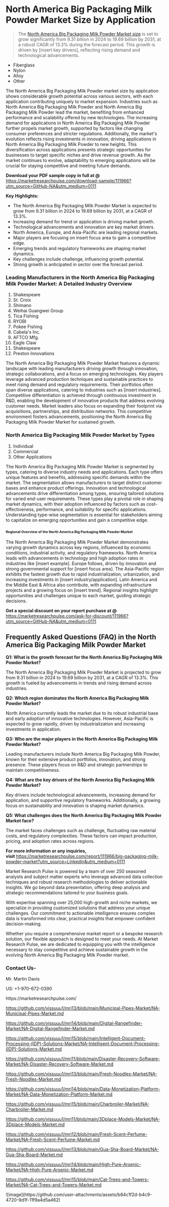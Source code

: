 <h1>North America Big Packaging Milk Powder Market&nbsp;Size by Application</h1><blockquote><p>The <a href="https://marketresearchpulse.com/download-sample/111966?utm_source=GitHub-NA&amp;utm_medium=0111">North America Big Packaging Milk Powder Market size</a> is set to grow significantly from 9.31 billion in 2024 to 19.69 billion by 2031, at a robust CAGR of 13.3% during the forecast period. This growth is driven by [insert key drivers], reflecting rising demand and technological advancements.</p></blockquote><ul><li>Fiberglass<li> Nylon<li> Alloy<li> Other</li></ul><p>The North America Big Packaging Milk Powder market size by application shows considerable growth potential across various sectors, with each application contributing uniquely to market expansion. Industries such as North America Big Packaging Milk Powder and North America Big Packaging Milk Powder lead the market, benefiting from enhanced performance and scalability offered by new technologies. The increasing demand for applications in North America Big Packaging Milk Powder further propels market growth, supported by factors like changing consumer preferences and stricter regulations. Additionally, the market's evolution reflects rising investments in innovation, driving applications in North America Big Packaging Milk Powder to new heights. This diversification across applications presents strategic opportunities for businesses to target specific niches and drive revenue growth. As the market continues to evolve, adaptability to emerging applications will be crucial for staying competitive and meeting future demands.</p><p><strong>Download your PDF sample copy in full at @ </strong><a href="https://marketresearchpulse.com/download-sample/111966?utm_source=GitHub-NA&amp;utm_medium=0111">https://marketresearchpulse.com/download-sample/111966?utm_source=GitHub-NA&amp;utm_medium=0111</a></p><p><strong>Key Highlights: </strong></p><ul><li>The North America Big Packaging Milk Powder Market is expected to grow from 9.31 billion in 2024 to 19.69 billion by 2031, at a CAGR of 13.3%.</li><li>Increasing demand for trend or application is driving market growth.</li><li>Technological advancements and innovation are key market drivers.</li><li>North America, Europe, and Asia-Pacific are leading regional markets.</li><li>Major players are focusing on insert focus area to gain a competitive edge.</li><li>Emerging trends and regulatory frameworks are shaping market dynamics.</li><li>Key challenges include challenge, influencing growth potential.</li><li>Strong growth is anticipated in sector over the forecast period.</li></ul><h3>Leading Manufacturers in the North America Big Packaging Milk Powder Market: A Detailed Industry Overview</h3><ol><li>Shakespeare</li><li>St. Croix</li><li>Shimano</li><li>Weihai Guangwei Group</li><li>Tica Fishing</li><li>RYOBI</li><li>Pokee Fishing</li><li>Cabela's Inc.</li><li>AFTCO Mfg.</li><li>Eagle Claw</li><li>Shakespeare</li><li>Preston Innovations</li></ol><div class="flex max-w-full flex-col flex-grow"><div class="min-h-8 text-message flex w-full flex-col items-end gap-2 whitespace-normal break-words [.text-message+&amp;]:mt-5" dir="auto" data-message-author-role="assistant" data-message-id="fd8432e4-4910-450d-b182-61b7bfb0a01f" data-message-model-slug="gpt-4o"><div class="flex w-full flex-col gap-1 empty:hidden first:pt-[3px]"><div class="markdown prose w-full break-words dark:prose-invert light"><p>The North America Big Packaging Milk Powder Market features a dynamic landscape with leading manufacturers driving growth through innovation, strategic collaborations, and a focus on emerging technologies. Key players leverage advanced production techniques and sustainable practices to meet rising demand and regulatory requirements. Their portfolios often span diverse applications, catering to industries such as [insert industries]. Competitive differentiation is achieved through continuous investment in R&amp;D, enabling the development of innovative products that address evolving customer needs. Market leaders also focus on expanding their footprint via acquisitions, partnerships, and distribution networks. This competitive environment fosters advancements, positioning the North America Big Packaging Milk Powder Market for sustained growth.</p></div></div></div></div><h3>North America Big Packaging Milk Powder Market by Types</h3><ol><li>Individual<li> Commercial<li> Other Applications</li></ol><div class="flex max-w-full flex-col flex-grow"><div class="min-h-8 text-message flex w-full flex-col items-end gap-2 whitespace-normal break-words [.text-message+&amp;]:mt-5" dir="auto" data-message-author-role="assistant" data-message-id="084470be-0bb7-4664-bddf-5156b4f41249" data-message-model-slug="gpt-4o-mini"><div class="flex w-full flex-col gap-1 empty:hidden first:pt-[3px]"><div class="markdown prose w-full break-words dark:prose-invert light"><p>The North America Big Packaging Milk Powder Market is segmented by types, catering to diverse industry needs and applications. Each type offers unique features and benefits, addressing specific demands within the market. The segmentation allows manufacturers to target distinct customer bases and enhance product offerings. Innovation and technological advancements drive differentiation among types, ensuring tailored solutions for varied end-user requirements. These types play a pivotal role in shaping market dynamics, with their adoption influenced by factors such as cost-effectiveness, performance, and suitability for specific applications. Understanding type-wise segmentation is essential for stakeholders aiming to capitalize on emerging opportunities and gain a competitive edge.</p></div></div></div></div><h3><span style="font-size: 11px;">Regional Overview of the North America Big Packaging Milk Powder Market</span></h3><div class="flex max-w-full flex-col flex-grow"><div class="min-h-8 text-message flex w-full flex-col items-end gap-2 whitespace-normal break-words [.text-message+&amp;]:mt-5" dir="auto" data-message-author-role="assistant" data-message-id="e9038762-ce64-4e30-91c9-9bd413514231" data-message-model-slug="gpt-4o-mini"><div class="flex w-full flex-col gap-1 empty:hidden first:pt-[3px]"><div class="markdown prose w-full break-words dark:prose-invert light"><p>The North America Big Packaging Milk Powder Market demonstrates varying growth dynamics across key regions, influenced by economic conditions, industrial activity, and regulatory frameworks. North America leads with advancements in technology and high adoption rates in industries like [insert example]. Europe follows, driven by innovation and strong governmental support for [insert focus area]. The Asia-Pacific region exhibits the fastest growth due to rapid industrialization, urbanization, and increasing investments in [insert industry/application]. Latin America and the Middle East &amp; Africa also contribute, with expanding infrastructure projects and a growing focus on [insert trend]. Regional insights highlight opportunities and challenges unique to each market, guiding strategic decisions.</p></div></div></div></div><p><strong>Get a special discount on your report purchase at @ </strong><a href="https://marketresearchpulse.com/ask-for-discount/111966?utm_source=GitHub-NA&amp;utm_medium=0111">https://marketresearchpulse.com/ask-for-discount/111966?utm_source=GitHub-NA&amp;utm_medium=0111</a></p><h2>Frequently Asked Questions (FAQ) in the North America Big Packaging Milk Powder Market</h2><p><strong>Q1: What is the growth forecast for the North America Big Packaging Milk Powder Market?</strong></p><p>The North America Big Packaging Milk Powder Market is projected to grow from 9.31 billion in 2024 to 19.69 billion by 2031, at a CAGR of 13.3%. This growth is fueled by advancements in trends and rising demand across industries.</p><p><strong>Q2: Which region dominates the North America Big Packaging Milk Powder Market?</strong></p><p>North America currently leads the market due to its robust industrial base and early adoption of innovative technologies. However, Asia-Pacific is expected to grow rapidly, driven by industrialization and increasing investments in application.</p><p><strong>Q3: Who are the major players in the North America Big Packaging Milk Powder Market?</strong></p><p>Leading manufacturers include North America Big Packaging Milk Powder, known for their extensive product portfolios, innovation, and strong presence. These players focus on R&amp;D and strategic partnerships to maintain competitiveness.</p><p><strong>Q4: What are the key drivers of the North America Big Packaging Milk Powder Market?</strong></p><p>Key drivers include technological advancements, increasing demand for application, and supportive regulatory frameworks. Additionally, a growing focus on sustainability and innovation is shaping market dynamics.</p><p><strong>Q5: What challenges does the North America Big Packaging Milk Powder Market face?</strong></p><p>The market faces challenges such as challenge, fluctuating raw material costs, and regulatory complexities. These factors can impact production, pricing, and adoption rates across regions.</p><p><strong>For more information or any inquiries, visit&nbsp;</strong><a href="https://marketresearchpulse.com/report/111966/big-packaging-milk-powder-market?utm_source=Linkedin&utm_medium=0111">https://marketresearchpulse.com/report/111966/big-packaging-milk-powder-market?utm_source=Linkedin&utm_medium=0111</a></p><p>Market Research Pulse is powered by a team of over 250 seasoned analysts and subject matter experts who leverage advanced data collection techniques and robust research methodologies to deliver actionable insights. We go beyond data presentation, offering deep analysis and strategic recommendations tailored to your business goals.</p><p>With expertise spanning over 25,000 high-growth and niche markets, we specialize in providing customized solutions that address your unique challenges. Our commitment to actionable intelligence ensures complex data is transformed into clear, practical insights that empower confident decision-making.</p><p>Whether you require a comprehensive market report or a bespoke research solution, our flexible approach is designed to meet your needs. At Market Research Pulse, we are dedicated to equipping you with the intelligence necessary to stay competitive and achieve sustainable growth in the evolving North America Big Packaging Milk Powder market.</p><h3><strong>Contact Us-</strong></h3><p>Mr. Martin Davis</p><p>US: +1-970-672-0390</p><p>https://marketresearchpulse.com/</p><p><a href="https://github.com/vissuuu1/mri13/blob/main/Municipal-Pipes-Market/NA-Municipal-Pipes-Market.md">https://github.com/vissuuu1/mri13/blob/main/Municipal-Pipes-Market/NA-Municipal-Pipes-Market.md</a></p><p><a href="https://github.com/vissuuu1/mri14/blob/main/Digital-Rangefinder-Market/NA-Digital-Rangefinder-Market.md">https://github.com/vissuuu1/mri14/blob/main/Digital-Rangefinder-Market/NA-Digital-Rangefinder-Market.md</a></p><p><a href="https://github.com/vissuuu1/mri15/blob/main/Intelligent-Document-Processing-(IDP)-Solutions-Market/NA-Intelligent-Document-Processing-(IDP)-Solutions-Market.md">https://github.com/vissuuu1/mri15/blob/main/Intelligent-Document-Processing-(IDP)-Solutions-Market/NA-Intelligent-Document-Processing-(IDP)-Solutions-Market.md</a></p><p><a href="https://github.com/vissuuu1/mri11/blob/main/Disaster-Recovery-Software-Market/NA-Disaster-Recovery-Software-Market.md">https://github.com/vissuuu1/mri11/blob/main/Disaster-Recovery-Software-Market/NA-Disaster-Recovery-Software-Market.md</a></p><p><a href="https://github.com/vissuuu1/mri13/blob/main/Fresh-Noodles-Market/NA-Fresh-Noodles-Market.md">https://github.com/vissuuu1/mri13/blob/main/Fresh-Noodles-Market/NA-Fresh-Noodles-Market.md</a></p><p><a href="https://github.com/vissuuu1/mri14/blob/main/Data-Monetization-Platform-Market/NA-Data-Monetization-Platform-Market.md">https://github.com/vissuuu1/mri14/blob/main/Data-Monetization-Platform-Market/NA-Data-Monetization-Platform-Market.md</a></p><p><a href="https://github.com/vissuuu1/mri15/blob/main/Charbroiler-Market/NA-Charbroiler-Market.md">https://github.com/vissuuu1/mri15/blob/main/Charbroiler-Market/NA-Charbroiler-Market.md</a></p><p><a href="https://github.com/vissuuu1/mri11/blob/main/3Dplace-Models-Market/NA-3Dplace-Models-Market.md">https://github.com/vissuuu1/mri11/blob/main/3Dplace-Models-Market/NA-3Dplace-Models-Market.md</a></p><p><a href="https://github.com/vissuuu1/mri12/blob/main/Fresh-Scent-Perfume-Market/NA-Fresh-Scent-Perfume-Market.md">https://github.com/vissuuu1/mri12/blob/main/Fresh-Scent-Perfume-Market/NA-Fresh-Scent-Perfume-Market.md</a></p><p><a href="https://github.com/vissuuu1/mri13/blob/main/Gua-Sha-Board-Market/NA-Gua-Sha-Board-Market.md">https://github.com/vissuuu1/mri13/blob/main/Gua-Sha-Board-Market/NA-Gua-Sha-Board-Market.md</a></p><p><a href="https://github.com/vissuuu1/mri14/blob/main/High-Pure-Arsenic-Market/NA-High-Pure-Arsenic-Market.md">https://github.com/vissuuu1/mri14/blob/main/High-Pure-Arsenic-Market/NA-High-Pure-Arsenic-Market.md</a></p><p><a href="https://github.com/vissuuu1/mri15/blob/main/Cat-Trees-and-Towers-Market/NA-Cat-Trees-and-Towers-Market.md">https://github.com/vissuuu1/mri15/blob/main/Cat-Trees-and-Towers-Market/NA-Cat-Trees-and-Towers-Market.md</a></p>
![image](https://github.com/user-attachments/assets/b84c1f2d-b4c9-4720-9d1f-11f9a4d5a462)
